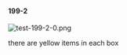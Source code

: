 #### 199-2
![test-199-2-0.png](https://github.com/lil-lab/nlvr/raw/master/nlvr/test/images/5/test-199-2-0.png "test-199-2-0.png")

there are yellow items in each box